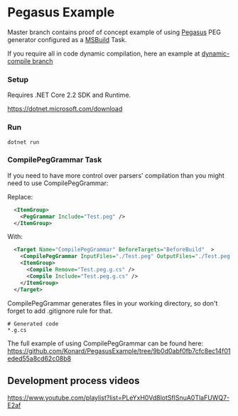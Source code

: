 # Pegasus Example

Master branch contains proof of concept example of using [Pegasus](https://github.com/otac0n/Pegasus) PEG generator configured as a [MSBuild](https://github.com/Microsoft/msbuild) Task.

If you require all in code dynamic compilation, here an example at [dynamic-compile branch](https://github.com/Konard/PegasusExample/tree/dynamic-compile)

### Setup
Requires .NET Core 2.2 SDK and Runtime.

https://dotnet.microsoft.com/download

### Run
```
dotnet run
```

### CompilePegGrammar Task

If you need to have more control over parsers' compilation than you might need to use CompilePegGrammar:

Replace:
```XML
  <ItemGroup>
    <PegGrammar Include="Test.peg" />
  </ItemGroup>
```

With:
```XML
  <Target Name="CompilePegGrammar" BeforeTargets="BeforeBuild"  >
    <CompilePegGrammar InputFiles="./Test.peg" OutputFiles="./Test.peg.g.cs" ></CompilePegGrammar>
    <ItemGroup>
      <Compile Remove="Test.peg.g.cs" />
      <Compile Include="Test.peg.g.cs" />
    </ItemGroup>
  </Target>
```

CompilePegGrammar generates files in your working directory, so don't forget to add .gitignore rule for that.
```
# Generated code
*.g.cs
```

The full example of using CompilePegGrammar can be found here: https://github.com/Konard/PegasusExample/tree/9b0d0abf0fb7cfc8ec14f01eded55a8cd62c08b8

## Development process videos
https://www.youtube.com/playlist?list=PLeYxH0Vd8lotSflSnuA0TlaFUWQ7-E2af
